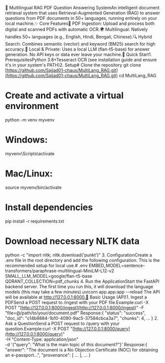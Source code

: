 🧠 Multilingual RAG PDF Question Answering SystemAn intelligent document retrieval system that uses Retrieval-Augmented Generation (RAG) to answer questions from PDF documents in 50+ languages, running entirely on your local machine.✨ Core Features📄 PDF Ingestion: Upload and process both digital and scanned PDFs with automatic OCR.🌍 Multilingual: Natively handles 50+ languages (e.g., English, Hindi, Bengali, Chinese).🔍 Hybrid Search: Combines semantic (vector) and keyword (BM25) search for high accuracy.🤖 Local & Private: Uses a local LLM (flan-t5-base) for answer generation. No API keys or data ever leave your machine.🚀 Quick Start1. PrerequisitesPython 3.8+Tesseract OCR (see installation guide and ensure it's in your system's PATH)2. Setup# Clone the repository
git clone [https://github.com/Sajjad01-chaus/MultiLang_RAG.git](https://github.com/Sajjad01-chaus/MultiLang_RAG.git)
cd MultiLang_RAG

# Create and activate a virtual environment
python -m venv myvenv
# Windows:
myvenv\Scripts\activate
# Mac/Linux:
source myvenv/bin/activate

# Install dependencies
pip install -r requirements.txt

# Download necessary NLTK data
python -c "import nltk; nltk.download('punkt')"
3. ConfigurationCreate a .env file in the root directory and add the following configuration. This is the recommended setup for local use.# .env
EMBED_MODEL=sentence-transformers/paraphrase-multilingual-MiniLM-L12-v2
SMALL_LLM_MODEL=google/flan-t5-base
QDRANT_COLLECTION=pdf_chunks
4. Run the ApplicationStart the FastAPI backend server. The first time you run this, it will download the language models (this may take a few minutes).uvicorn app.app:app --reload
The API will be available at http://127.0.0.1:8000.📖 Basic Usage (API)1. Ingest a PDFSend a POST request to /ingest with your PDF file.Example:curl -X POST "[http://127.0.0.1:8000/ingest](http://127.0.0.1:8000/ingest)" -F "file=@/path/to/your/document.pdf"
Response:{
  "status": "success",
  "doc_id": "c14b9884-1b10-4090-9ac5-37584cbca3a7",
  "chunks": 4,
  ...
}
2. Ask a QuestionSend a POST request to /query with your question.Example:curl -X POST "[http://127.0.0.1:8000/query](http://127.0.0.1:8000/query)" \
     -H "Content-Type: application/json" \
     -d '{"query": "What is the main topic of this document?"}'
Response:{
    "answer": "The document is a No Objection Certificate (NOC) for obtaining an e-passport...",
    "provenance": [ ... ],
    ...
}
